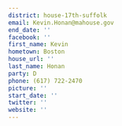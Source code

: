 ```yaml
---
district: house-17th-suffolk
email: Kevin.Honan@mahouse.gov
end_date: ''
facebook: ''
first_name: Kevin
hometown: Boston
house_url: ''
last_name: Honan
party: D
phone: (617) 722-2470
picture: ''
start_date: ''
twitter: ''
website: ''
---
```

